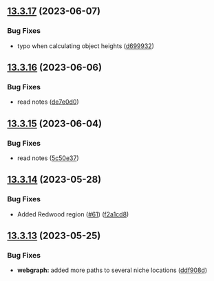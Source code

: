 ## [13.3.17](https://github.com/Torwent/WaspLib/compare/v13.3.16...v13.3.17) (2023-06-07)


### Bug Fixes

* typo when calculating object heights ([d699932](https://github.com/Torwent/WaspLib/commit/d699932d1a64aca38d3a50610ed6c5c4d7e0b0e8))



## [13.3.16](https://github.com/Torwent/WaspLib/compare/v13.3.15...v13.3.16) (2023-06-06)


### Bug Fixes

* read notes ([de7e0d0](https://github.com/Torwent/WaspLib/commit/de7e0d062b8d7168b2f7e638f59f258accef467b))



## [13.3.15](https://github.com/Torwent/WaspLib/compare/v13.3.14...v13.3.15) (2023-06-04)


### Bug Fixes

* read notes ([5c50e37](https://github.com/Torwent/WaspLib/commit/5c50e37226f8791de0c38b45ee722ebc20051962))



## [13.3.14](https://github.com/Torwent/WaspLib/compare/v13.3.13...v13.3.14) (2023-05-28)


### Bug Fixes

* Added Redwood region ([#61](https://github.com/Torwent/WaspLib/issues/61)) ([f2a1cd8](https://github.com/Torwent/WaspLib/commit/f2a1cd80827272301fb9de82dfe5681f1cf3c89c))



## [13.3.13](https://github.com/Torwent/WaspLib/compare/v13.3.12...v13.3.13) (2023-05-25)


### Bug Fixes

* **webgraph:** added more paths to several niche locations ([ddf908d](https://github.com/Torwent/WaspLib/commit/ddf908d72e8b114fd370efb91326e84d56dd8fb7))



